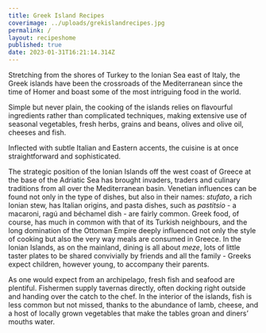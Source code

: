 ```yaml
---
title: Greek Island Recipes
coverimage: ../uploads/grekislandrecipes.jpg
permalink: /
layout: recipeshome
published: true
date: 2023-01-31T16:21:14.314Z
---
```

Stretching from the shores of Turkey to the Ionian Sea east of Italy, the Greek islands have been the crossroads of the Mediterranean since the time of Homer and boast some of the most intriguing food in the world.

Simple but never plain, the cooking of the islands relies on flavourful ingredients rather than complicated techniques, making extensive use of seasonal vegetables, fresh herbs, grains and beans, olives and olive oil, cheeses and fish.

Inflected with subtle Italian and Eastern accents, the cuisine is at once straightforward and sophisticated.

The strategic position of the Ionian Islands off the west coast of Greece at the base of the Adriatic Sea has brought invaders, traders and culinary traditions from all over the Mediterranean basin. Venetian influences can be found not only in the type of dishes, but also in their names: *stufato*, a rich Ionian stew, has Italian origins, and pasta dishes, such as *pastitsio* - a macaroni, ragú and béchamel dish - are fairly common. Greek food, of course, has much in common with that of its Turkish neighbours, and the long domination of the Ottoman Empire deeply influenced not only the style of cooking but also the very way meals are consumed in Greece. In the Ionian Islands, as on the mainland, dining is all about *meze*, lots of little taster plates to be shared convivially by friends and all the family - Greeks expect children, however young, to accompany their parents.

As one would expect from an archipelago, fresh fish and seafood are plentiful. Fishermen supply tavernas directly, often docking right outside and handing over the catch to the chef. In the interior of the islands, fish is less common but not missed, thanks to the abundance of lamb, cheese, and a host of locally grown vegetables that make the tables groan and diners’ mouths water.